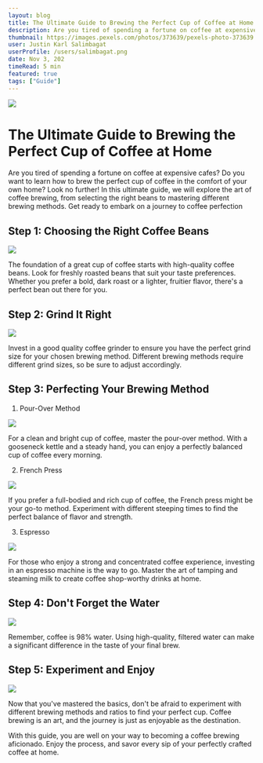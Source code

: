 ```yaml
---
layout: blog
title: The Ultimate Guide to Brewing the Perfect Cup of Coffee at Home
description: Are you tired of spending a fortune on coffee at expensive cafes? Do you want to learn how to brew the perfect cup of coffee in the comfort of your own home? Look no further! In this ultimate guide, we will explore the art of coffee brewing, from selecting the right beans to mastering different brewing methods. Get ready to embark on a journey to coffee perfection
thumbnail: https://images.pexels.com/photos/373639/pexels-photo-373639.jpeg?auto=compress&cs=tinysrgb&w=600
user: Justin Karl Salimbagat
userProfile: /users/salimbagat.png
date: Nov 3, 202
timeRead: 5 min
featured: true
tags: ["Guide"]
---
```


![](https://images.pexels.com/photos/373639/pexels-photo-373639.jpeg?auto=compress&cs=tinysrgb&w=600)

# The Ultimate Guide to Brewing the Perfect Cup of Coffee at Home

Are you tired of spending a fortune on coffee at expensive cafes? Do you want to learn how to brew the perfect cup of coffee in the comfort of your own home? Look no further! In this ultimate guide, we will explore the art of coffee brewing, from selecting the right beans to mastering different brewing methods. Get ready to embark on a journey to coffee perfection

## Step 1: Choosing the Right Coffee Beans

![](https://images.pexels.com/photos/1695052/pexels-photo-1695052.jpeg?auto=compress&cs=tinysrgb&w=1260&h=750&dpr=1)

The foundation of a great cup of coffee starts with high-quality coffee beans. Look for freshly roasted beans that suit your taste preferences. Whether you prefer a bold, dark roast or a lighter, fruitier flavor, there's a perfect bean out there for you.

## Step 2: Grind It Right

![](https://images.pexels.com/photos/1309778/pexels-photo-1309778.jpeg?auto=compress&cs=tinysrgb&w=1260&h=750&dpr=1)

Invest in a good quality coffee grinder to ensure you have the perfect grind size for your chosen brewing method. Different brewing methods require different grind sizes, so be sure to adjust accordingly.

## Step 3: Perfecting Your Brewing Method

1. Pour-Over Method

![](https://www.seriouseats.com/thmb/DQMGHKJtCxaJV6WCeo4hcoG88vg=/1500x0/filters:no_upscale():max_bytes(150000):strip_icc()/Web_1500-SEA-kalita-wave-pour-shot-jesse-raub-03-7017c45cbaab4eda87e54e2eb808e213.jpg)

For a clean and bright cup of coffee, master the pour-over method. With a gooseneck kettle and a steady hand, you can enjoy a perfectly balanced cup of coffee every morning.

2. French Press

![](https://images.pexels.com/photos/872894/pexels-photo-872894.jpeg?auto=compress&cs=tinysrgb&w=1260&h=750&dpr=1)

If you prefer a full-bodied and rich cup of coffee, the French press might be your go-to method. Experiment with different steeping times to find the perfect balance of flavor and strength.

3. Espresso

![](https://voltagecoffee.com/wp-content/uploads/2021/06/What-is-Espresso.jpg)

For those who enjoy a strong and concentrated coffee experience, investing in an espresso machine is the way to go. Master the art of tamping and steaming milk to create coffee shop-worthy drinks at home.

## Step 4: Don't Forget the Water

![](https://i.insider.com/5a3b40574aa6b5a01a8b632f?width=700)

Remember, coffee is 98% water. Using high-quality, filtered water can make a significant difference in the taste of your final brew.

## Step 5: Experiment and Enjoy

![](https://images.pexels.com/photos/5047013/pexels-photo-5047013.jpeg?auto=compress&cs=tinysrgb&w=1260&h=750&dpr=1)

Now that you've mastered the basics, don't be afraid to experiment with different brewing methods and ratios to find your perfect cup. Coffee brewing is an art, and the journey is just as enjoyable as the destination.

With this guide, you are well on your way to becoming a coffee brewing aficionado. Enjoy the process, and savor every sip of your perfectly crafted coffee at home.
